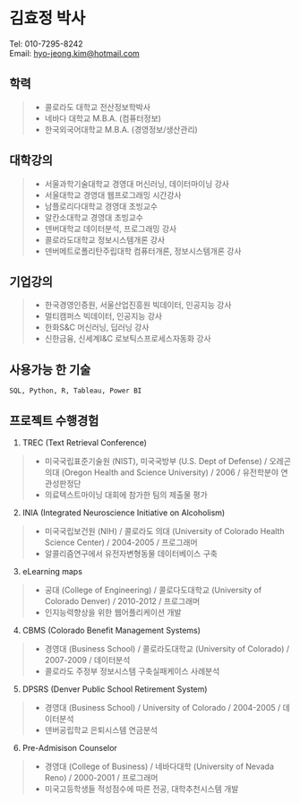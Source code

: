 # 김효정	박사
Tel: 010-7295-8242<br>
Email: hyo-jeong.kim@hotmail.com

## 학력
> * 콜로라도 대학교	전산정보학박사
> * 네바다 대학교	M.B.A. (컴퓨터정보)
> * 한국외국어대학교	M.B.A. (경영정보/생산관리)

## 대학강의
> * 서울과학기술대학교	경영대 머신러닝, 데이터마이닝 강사
> * 서울대학교	경영대 웹프로그래밍 시간강사
> * 남플로리다대학교	경영대 초빙교수
> * 알칸소대학교	경영대 초빙교수
> * 덴버대학교	데이터분석, 프로그래밍	강사
> * 콜로라도대학교	정보시스템개론	강사
> * 덴버메트로폴리탄주립대학	컴퓨터개론, 정보시스템개론	강사
			
## 기업강의
> * 한국경영인증원, 서울산업진흥원	빅데이터, 인공지능 강사
> * 멀티캠퍼스	빅데이터, 인공지능 강사
> * 한화S&C 머신러닝, 딥러닝 강사
> * 신한금융, 신세계I&C 로보틱스프로세스자동화 강사
				
## 사용가능 한 기술
~~~~
SQL, Python, R, Tableau, Power BI
~~~~
## 프로젝트 수행경험
1. TREC (Text Retrieval Conference)
> * 미국국립표준기술원 (NIST), 미국국방부 (U.S. Dept of Defense) / 오레곤의대 (Oregon Health and Science University) / 2006 / 유전학분야 연관성판정단
> * 의료텍스트마이닝 대회에 참가한 팀의 제출물 평가
2. INIA (Integrated Neuroscience Initiative on Alcoholism)
> * 미국국립보건원 (NIH) / 콜로라도 의대 (University of Colorado Health Science Center) / 2004-2005 / 프로그래머
> * 알콜리즘연구에서 유전자변형동물 데이터베이스 구축
3. eLearning maps
> * 공대 (College of Engineering) / 콜로다도대학교 (University of Colorado Denver) / 2010-2012 / 프로그래머
> * 인지능력향상을 위한 웹어플리케이션 개발
4. CBMS (Colorado Benefit Management Systems)
> * 경영대 (Business School) / 콜로라도대학교 (University of Colorado) / 2007-2009 / 데이터분석
> * 콜로라도 주정부 정보시스템 구축실패케이스 사례분석
5. DPSRS (Denver Public School Retirement System) 
> * 경영대 (Business School) / University of Colorado / 2004-2005 / 데이터분석
> * 덴버공립학교 은퇴시스템 연금분석
6. Pre-Admisison Counselor
> * 경영대 (College of Business) / 네바다대학 (University of Nevada Reno) / 2000-2001 / 프로그래머
> * 미국고등학생들 적성점수에 따른 전공, 대학추천시스템 개발	
